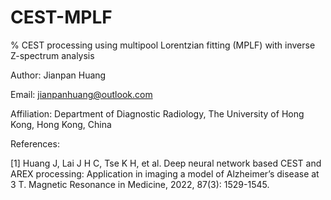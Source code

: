 # CEST-MPLF

% CEST processing using multipool Lorentzian fitting (MPLF) with inverse Z-spectrum analysis

Author: Jianpan Huang

Email: jianpanhuang@outlook.com

Affiliation: Department of Diagnostic Radiology, The University of Hong Kong, Hong Kong, China

References: 

[1] Huang J, Lai J H C, Tse K H, et al. Deep neural network based CEST and AREX processing: Application in imaging a model of Alzheimer’s disease at 3 T. Magnetic Resonance in Medicine, 2022, 87(3): 1529-1545.

